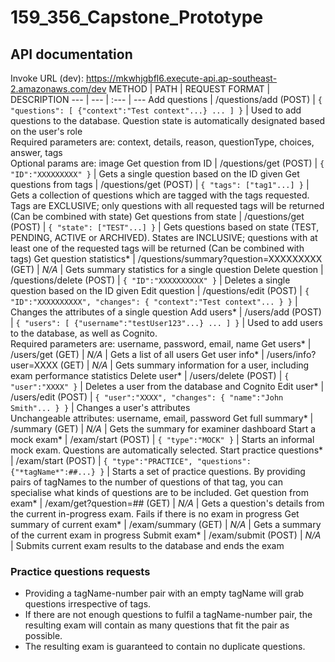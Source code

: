 # 159_356_Capstone_Prototype

## API documentation
Invoke URL (dev): https://mkwhjgbfl6.execute-api.ap-southeast-2.amazonaws.com/dev
METHOD | PATH | REQUEST FORMAT | DESCRIPTION
--- | --- | :--- | ---
Add questions | /questions/add (POST) | `{ "questions": [ {"context":"Test context"...} ... ] }` | Used to add questions to the database. Question state is automatically designated based on the user's role<br>Required parameters are: context, details, reason, questionType, choices, answer, tags<br>Optional params are: image
Get question from ID | /questions/get (POST) | `{ "ID":"XXXXXXXXX" }` | Gets a single question based on the ID given
Get questions from tags | /questions/get (POST) | `{ "tags": ["tag1"...] }` | Gets a collection of questions which are tagged with the tags requested. Tags are EXCLUSIVE; only questions with all requested tags will be returned (Can be combined with state)
Get questions from state | /questions/get (POST) | `{ "state": ["TEST"...] }` | Gets questions based on state (TEST, PENDING, ACTIVE or ARCHIVED). States are INCLUSIVE; questions with at least one of the requested tags will be returned (Can be combined with tags)
Get question statistics* | /questions/summary?question=XXXXXXXXX (GET) | *N/A* | Gets summary statistics for a single question
Delete question | /questions/delete (POST) | `{ "ID":"XXXXXXXXXX" }` | Deletes a single question based on the ID given
Edit question | /questions/edit (POST) | `{ "ID":"XXXXXXXXXX", "changes": { "context":"Test context"... } }` | Changes the attributes of a single question
Add users* | /users/add (POST) | `{ "users": [ {"username":"testUser123"...} ... ] }` | Used to add users to the database, as well as Cognito.<br>Required parameters are: username, password, email, name
Get users* | /users/get (GET) | *N/A* | Gets a list of all users
Get user info* | /users/info?user=XXXX (GET) | *N/A* | Gets summary information for a user, including exam performance statistics
Delete user* | /users/delete (POST) | `{ "user":"XXXX" }` | Deletes a user from the database and Cognito
Edit user* | /users/edit (POST) | `{ "user":"XXXX", "changes": { "name":"John Smith"... } }` | Changes a user's attributes<br>Unchangeable attributes: username, email, password
Get full summary* | /summary (GET) | *N/A* | Gets the summary for examiner dashboard
Start a mock exam* | /exam/start (POST) | `{ "type":"MOCK" }` | Starts an informal mock exam. Questions are automatically selected.
Start practice questions* | /exam/start (POST) | `{ "type":"PRACTICE", "questions":{"*tagName*":##...} }` | Starts a set of practice questions. By providing pairs of tagNames to the number of questions of that tag, you can specialise what kinds of questions are to be included.
Get question from exam* | /exam/get?question=## (GET) | *N/A* | Gets a question's details from the current in-progress exam. Fails if there is no exam in progress
Get summary of current exam* | /exam/summary (GET) | *N/A* | Gets a summary of the current exam in progress
Submit exam* | /exam/submit (POST) | *N/A* | Submits current exam results to the database and ends the exam
### Practice questions requests
- Providing a tagName-number pair with an empty tagName will grab questions irrespective of tags.
- If there are not enough questions to fulfil a tagName-number pair, the resulting exam will contain as many questions that fit the pair as possible.
- The resulting exam is guaranteed to contain no duplicate questions.
